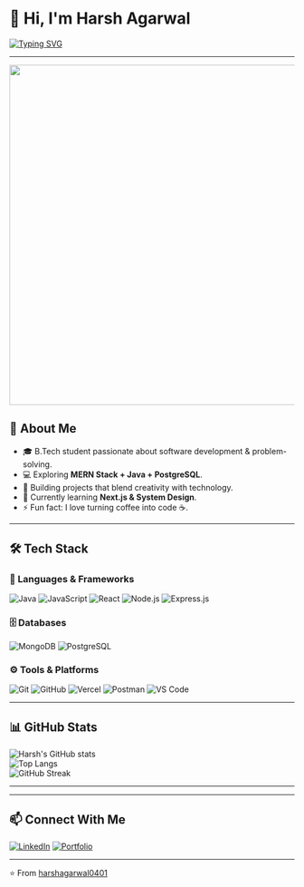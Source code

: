 # 👋 Hi, I'm Harsh Agarwal

[![Typing SVG](https://readme-typing-svg.herokuapp.com?font=Fira+Code&size=25&duration=4000&pause=1000&color=FF5733&width=435&lines=Full+Stack+Developer;Open+Source+Enthusiast;Tech+Explorer)](https://git.io/typing-svg)

---

<div align="center">
  <img src="https://user-images.githubusercontent.com/74038190/225813708-98b745f2-7d22-48cf-9150-083f1b00d6c9.gif" width="600">
</div>


## 🧑 About Me
- 🎓 B.Tech student passionate about software development & problem-solving.  
- 💻 Exploring **MERN Stack + Java + PostgreSQL**.  
- 🚀 Building projects that blend creativity with technology.  
- 🌱 Currently learning **Next.js & System Design**.  
- ⚡ Fun fact: I love turning coffee into code ☕.  

---

## 🛠 Tech Stack

### 🚀 Languages & Frameworks
![Java](https://img.shields.io/badge/Code-Java-red?logo=java&logoColor=white)
![JavaScript](https://img.shields.io/badge/Code-JavaScript-yellow?logo=javascript)
![React](https://img.shields.io/badge/Frontend-React-blue?logo=react)
![Node.js](https://img.shields.io/badge/Backend-Node.js-green?logo=node.js)
![Express.js](https://img.shields.io/badge/Framework-Express.js-black?logo=express)

### 🗄️ Databases
![MongoDB](https://img.shields.io/badge/Database-MongoDB-darkgreen?logo=mongodb)
![PostgreSQL](https://img.shields.io/badge/Database-PostgreSQL-blue?logo=postgresql)

### ⚙️ Tools & Platforms
![Git](https://img.shields.io/badge/Tool-Git-orange?logo=git)
![GitHub](https://img.shields.io/badge/Platform-GitHub-black?logo=github)
![Vercel](https://img.shields.io/badge/Deploy-Vercel-lightgrey?logo=vercel)
![Postman](https://img.shields.io/badge/API-Postman-orange?logo=postman)
![VS Code](https://img.shields.io/badge/IDE-VSCode-blue?logo=visualstudiocode)

---

## 📊 GitHub Stats

![Harsh's GitHub stats](https://github-readme-stats.vercel.app/api?username=harshagarwal0401&show_icons=true&theme=radical)  
![Top Langs](https://github-readme-stats.vercel.app/api/top-langs/?username=harshagarwal0401&layout=compact&theme=radical)  
![GitHub Streak](https://streak-stats.demolab.com?user=harshagarwal0401&theme=radical)

---

---

## 📫 Connect With Me
[![LinkedIn](https://img.shields.io/badge/LinkedIn-blue?logo=linkedin&logoColor=white)](https://www.linkedin.com/in/harsh-agarwal041/)
[![Portfolio](https://img.shields.io/badge/Portfolio-000?logo=vercel&logoColor=white)](https://harshagarwal0401.github.io/-personal-portfolio/)


---

⭐ From [harshagarwal0401](https://github.com/harshagarwal0401)
